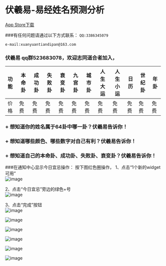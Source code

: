 # 伏羲易-易经姓名预测分析

[App Store下载](https://itunes.apple.com/cn/app/fu-xi-yi-yi-jing-xing-ming/id1099808769?mt=8)

###有任何问题请通过以下方式联系：
``
QQ:3386345079     
``

``
e-mail:xuanyuantiandipan@163.com      
``     


### 伏羲易 qq群523683078，欢迎志同道合者加入，






| 功能 | 本命卦 | 成功卦 | 失败卦 | 衰变卦 | 九宫卦 | 城市卦 | 人生大运 | 人生小运 | 日历 | 世纪卦 | 年卦 |
|:----| ----- | --- | --- | --- | --- | --- | --- | --- | --- | --- | --- |
| 价格 | 免费  | 免费 | 免费 | 免费 | 免费 | 免费 | 免费 | 免费 | 免费 | 免费 | 免费 | 免费 |



### + 想知道你的姓名属于64卦中哪一卦？伏羲易告诉你！    
### + 想知道哪些颜色、哪些数字对自己有利？伏羲易告诉你！   
### + 想知道自己的本命卦、成功卦、失败卦、衰变卦？伏羲易告诉你！


###在通知中心显示今日宜忌操作：
按下图红色圈操作，
1、点击“1个新的widget可用”     
![image](https://raw.githubusercontent.com/mengzhihoing/json/master/e1.jpg)

2、点击“今日宜忌”旁边的绿色+号       
![image](https://raw.githubusercontent.com/mengzhihoing/json/master/e2.jpg)  

3、点击“完成”按钮       
![image](https://raw.githubusercontent.com/mengzhihoing/json/master/e3.jpg)  



![image](https://raw.githubusercontent.com/mengzhihoing/json/master/1.png)



![image](https://raw.githubusercontent.com/mengzhihoing/json/master/2.png)   



![image](https://raw.githubusercontent.com/mengzhihoing/json/master/3.png)


![image](https://raw.githubusercontent.com/mengzhihoing/json/master/4.PNG)


![image](https://raw.githubusercontent.com/mengzhihoing/json/master/5.png)
